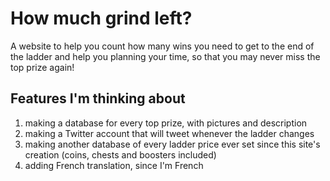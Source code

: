 # How much grind left?

A website to help you count how many wins you need to get to the end of the ladder and help you planning your time, so that you may never miss the top prize again!

## Features I'm thinking about
1. making a database for every top prize, with pictures and description
3. making a Twitter account that will tweet whenever the ladder changes
4. making another database of every ladder price ever set since this site's creation (coins, chests and boosters included)
7. adding French translation, since I'm French
